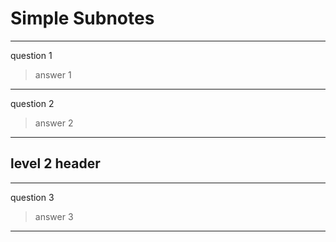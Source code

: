 # Simple Subnotes
---
question 1
> answer 1
---
question 2
> answer 2
---
## level 2 header
---
question 3
> answer 3
---
